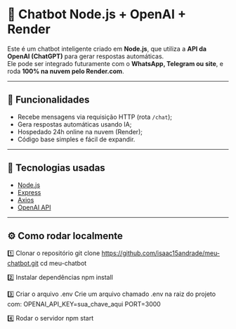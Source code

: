 # 🤖 Chatbot Node.js + OpenAI + Render

Este é um chatbot inteligente criado em **Node.js**, que utiliza a **API da OpenAI (ChatGPT)** para gerar respostas automáticas.  
Ele pode ser integrado futuramente com o **WhatsApp, Telegram ou site**, e roda **100% na nuvem pelo Render.com**.

---

## 🚀 Funcionalidades
- Recebe mensagens via requisição HTTP (rota `/chat`);
- Gera respostas automáticas usando IA;
- Hospedado 24h online na nuvem (Render);
- Código base simples e fácil de expandir.

---

## 🧩 Tecnologias usadas
- [Node.js](https://nodejs.org/)
- [Express](https://expressjs.com/)
- [Axios](https://axios-http.com/)
- [OpenAI API](https://platform.openai.com/docs/)

---

## ⚙️ Como rodar localmente

1️⃣ Clonar o repositório
git clone https://github.com/isaac15andrade/meu-chatbot.git
cd meu-chatbot

2️⃣ Instalar dependências
npm install

3️⃣ Criar o arquivo .env
Crie um arquivo chamado .env na raiz do projeto com:
OPENAI_API_KEY=sua_chave_aqui
PORT=3000

4️⃣ Rodar o servidor
npm start

